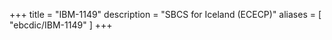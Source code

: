 +++
title = "IBM-1149"
description = "SBCS for Iceland (ECECP)"
aliases = [ "ebcdic/IBM-1149" ]
+++
